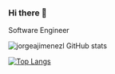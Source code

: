 ### Hi there 👋
Software Engineer

![jorgeajimenezl GitHub stats](https://github-readme-stats.vercel.app/api?username=jorgeajimenezl&count_private=true)

[![Top Langs](https://github-readme-stats.vercel.app/api/top-langs/?username=jorgeajimenezl&layout=compact)](https://github.com/anuraghazra/github-readme-stats)
